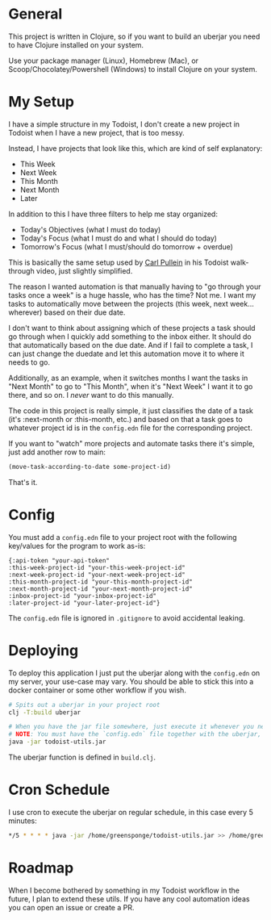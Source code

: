 # General
This project is written in Clojure, so if you want to build an uberjar you need to have Clojure installed on your system. 

Use your package manager (Linux), Homebrew (Mac), or Scoop/Chocolatey/Powershell (Windows) to install Clojure on your system.

# My Setup
I have a simple structure in my Todoist, I don't create a new project in Todoist when I have a new project, that is too messy.

Instead, I have projects that look like this, which are kind of self explanatory:

* This Week
* Next Week
* This Month
* Next Month
* Later

In addition to this I have three filters to help me stay organized:
* Today's Objectives (what I must do today)
* Today's Focus (what I must do and what I should do today)
* Tomorrow's Focus (what I must/should do tomorrow + overdue)

This is basically the same setup used by [Carl Pullein](https://www.youtube.com/watch?v=p4U5pK_gsQU) in his Todoist walk-through video, just slightly simplified.

The reason I wanted automation is that manually having to "go through your tasks once a week" is a huge hassle, who has the time? Not me.
I want my tasks to automatically move between the projects (this week, next week... wherever) based on their due date.

I don't want to think about assigning which of these projects a task should go through when I quickly add something to the inbox either.
It should do that automatically based on the due date. And if I fail to complete a task, I can just change the duedate and let this automation move it to where it needs to go.

Additionally, as an example, when it switches months I want the tasks in "Next Month" to go to "This Month", when it's "Next Week" I want it to go there, and so on.
I *never* want to do this manually.

The code in this project is really simple, it just classifies the date of a task (it's :next-month or :this-month, etc.) and based on that a task goes to whatever project id is 
in the `config.edn` file for the corresponding project.

If you want to "watch" more projects and automate tasks there it's simple, just add another row to main:

```clj
(move-task-according-to-date some-project-id)
```

That's it.

# Config

You must add a `config.edn` file to your project root with the following key/values for the program to work as-is:

```
{:api-token "your-api-token"  
:this-week-project-id "your-this-week-project-id" 
:next-week-project-id "your-next-week-project-id"
:this-month-project-id "your-this-month-project-id"
:next-month-project-id "your-next-month-project-id"
:inbox-project-id "your-inbox-project-id"
:later-project-id "your-later-project-id"}
```

The `config.edn` file is ignored in `.gitignore` to avoid accidental leaking.

# Deploying
To deploy this application I just put the uberjar along with the `config.edn` on my server, your use-case may vary. 
You should be able to stick this into a docker container or some other workflow if you wish.

```bash
# Spits out a uberjar in your project root
clj -T:build uberjar

# When you have the jar file somewhere, just execute it whenever you need to, I use cron.
# NOTE: You must have the `config.edn` file together with the uberjar, or it won't work as-is.
java -jar todoist-utils.jar
```
The uberjar function is defined in `build.clj`.

# Cron Schedule
I use cron to execute the uberjar on regular schedule, in this case every 5 minutes:
```bash
*/5 * * * * java -jar /home/greensponge/todoist-utils.jar >> /home/greensponge/todoist-utils.log 2>&1
```
# Roadmap
When I become bothered by something in my Todoist workflow in the future, I plan to extend these utils. If you have any cool automation ideas you can open an issue or create a PR.

